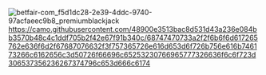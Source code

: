 ![betfair-com_f5d1dc28-2e39-4ddc-9740-97acfaeec9b8_premiumblackjack](https://user-images.githubusercontent.com/117772436/200894038-ed79018f-204e-4d91-9f8a-9b40f8b40912.jpg)
https://camo.githubusercontent.com/48900e3513bac8d531d43a236e084bb3570b48c4c1ddf705b2f42e67f91b340c/68747470733a2f2f6b6f6d617265762e636f6d2f67687076632f3f757365726e616d653d6f726b756e616b746173266c6162656c3d50726f66696c65253230766965777326636f6c6f723d306537356236267374796c653d666c6174
